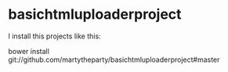 # basichtmluploaderproject

I install this projects like this:

bower install git://github.com/martytheparty/basichtmluploaderproject#master

